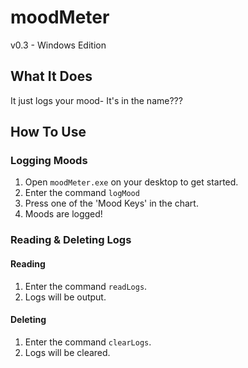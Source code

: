 # moodMeter

v0.3 - Windows Edition

## What It Does

It just logs your mood- It's in the name???

## How To Use

### Logging Moods

1) Open `moodMeter.exe` on your desktop to get started.
2) Enter the command `logMood`
3) Press one of the 'Mood Keys' in the chart.
4) Moods are logged!

### Reading & Deleting Logs

#### Reading

1) Enter the command `readLogs`.
2) Logs will be output.

#### Deleting

1) Enter the command `clearLogs`.
2) Logs will be cleared.